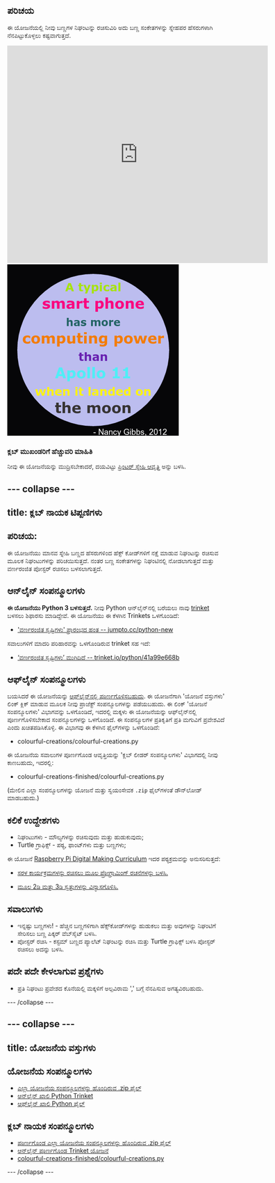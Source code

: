 ## ಪರಿಚಯ

ಈ ಯೋಜನೆಯಲ್ಲಿ ನೀವು ಬಣ್ಣಗಳ ನಿಘಂಟನ್ನು ರಚಿಸುವಿರಿ ಅದು ಬಣ್ಣ ಸಂಕೇತಗಳನ್ನು ಸ್ನೇಹಪರ ಹೆಸರುಗಳಾಗಿ ನೆನಪಿಟ್ಟುಕೊಳ್ಳಲು ಕಷ್ಟವಾಗುತ್ತದೆ.

<div class="trinket">
  <iframe src="https://trinket.io/embed/python/97822f48b7?outputOnly=true&start=result" width="600" height="500" frameborder="0" marginwidth="0" marginheight="0" allowfullscreen>
  </iframe>
  <img src="images/colourful-finished.png">
</div>

### ಕ್ಲಬ್ ಮುಖಂಡರಿಗೆ ಹೆಚ್ಚುವರಿ ಮಾಹಿತಿ

ನೀವು ಈ ಯೋಜನೆಯನ್ನು ಮುದ್ರಿಸಬೇಕಾದರೆ, ದಯವಿಟ್ಟು [ಪ್ರಿಂಟರ್ ಸ್ನೇಹಿ ಆವೃತ್ತಿ](https://projects.raspberrypi.org/kn-IN/projects/colourful-creations/print) ಅನ್ನು ಬಳಸಿ.

--- collapse ---
---
title: ಕ್ಲಬ್ ನಾಯಕ ಟಿಪ್ಪಣಿಗಳು
---

## ಪರಿಚಯ:

ಈ ಯೋಜನೆಯು ಮಾನವ ಸ್ನೇಹಿ ಬಣ್ಣದ ಹೆಸರುಗಳಿಂದ ಹೆಕ್ಸ್ ಕೋಡ್‌ಗಳಿಗೆ ನಕ್ಷೆ ಮಾಡುವ ನಿಘಂಟನ್ನು ರಚಿಸುವ ಮೂಲಕ ನಿಘಂಟುಗಳನ್ನು ಪರಿಚಯಿಸುತ್ತದೆ. ನಂತರ ಬಣ್ಣ ಸಂಕೇತಗಳನ್ನು ನಿಘಂಟಿನಲ್ಲಿ ನೋಡಲಾಗುತ್ತದೆ ಮತ್ತು ವರ್ಣರಂಜಿತ ಪೋಸ್ಟರ್ ರಚಿಸಲು ಬಳಸಲಾಗುತ್ತದೆ.

## ಆನ್‌ಲೈನ್ ಸಂಪನ್ಮೂಲಗಳು

**ಈ ಯೋಜನೆಯು Python 3 ಬಳಸುತ್ತದೆ.** ನೀವು Python ಆನ್‌ಲೈನ್‌ನಲ್ಲಿ ಬರೆಯಲು ನಾವು [trinket](https://trinket.io/) ಬಳಸಲು ಶಿಫಾರಸು ಮಾಡಿದ್ದೇವೆ. ಈ ಯೋಜನೆಯು ಈ ಕೆಳಗಿನ Trinkets ಒಳಗೊಂಡಿದೆ:

* ['ವರ್ಣರಂಜಿತ ಸೃಷ್ಟಿಗಳು' ಪ್ರಾರಂಭದ ಹಂತ -- jumpto.cc/python-new](http://jumpto.cc/python-new)

ಸವಾಲುಗಳಿಗೆ ಮಾದರಿ ಪರಿಹಾರವನ್ನು ಒಳಗೊಂಡಿರುವ trinket ಸಹ ಇದೆ:

* [‘ವರ್ಣರಂಜಿತ ಸೃಷ್ಟಿಗಳು’ ಮುಗಿದಿದೆ -- trinket.io/python/41a99e668b](https://trinket.io/python/97822f48b7)

## ಆಫ್‌ಲೈನ್ ಸಂಪನ್ಮೂಲಗಳು

ಬಯಸಿದರೆ ಈ ಯೋಜನೆಯನ್ನು [ಆಫ್‌ಲೈನ್‌ನಲ್ಲಿ ಪೂರ್ಣಗೊಳಿಸಬಹುದು](https://www.codeclubprojects.org/en-GB/resources/python-working-offline/). ಈ ಯೋಜನೆಗಾಗಿ 'ಯೋಜನೆ ವಸ್ತುಗಳು' ಲಿಂಕ್ ಕ್ಲಿಕ್ ಮಾಡುವ ಮೂಲಕ ನೀವು ಪ್ರಾಜೆಕ್ಟ್ ಸಂಪನ್ಮೂಲಗಳನ್ನು ಪಡೆಯಬಹುದು. ಈ ಲಿಂಕ್ 'ಯೋಜನೆ ಸಂಪನ್ಮೂಲಗಳು' ವಿಭಾಗವನ್ನು ಒಳಗೊಂಡಿದೆ, ಇದರಲ್ಲಿ ಮಕ್ಕಳು ಈ ಯೋಜನೆಯನ್ನು ಆಫ್‌ಲೈನ್‌ನಲ್ಲಿ ಪೂರ್ಣಗೊಳಿಸಬೇಕಾದ ಸಂಪನ್ಮೂಲಗಳನ್ನು ಒಳಗೊಂಡಿದೆ. ಈ ಸಂಪನ್ಮೂಲಗಳ ಪ್ರತಿಕೃತಿಗೆ ಪ್ರತಿ ಮಗುವಿಗೆ ಪ್ರವೇಶವಿದೆ ಎಂದು ಖಚಿತಪಡಿಸಿಕೊಳ್ಳಿ. ಈ ವಿಭಾಗವು ಈ ಕೆಳಗಿನ ಫೈಲ್‌ಗಳನ್ನು ಒಳಗೊಂಡಿದೆ:

* colourful-creations/colourful-creations.py

ಈ ಯೋಜನೆಯ ಸವಾಲುಗಳ ಪೂರ್ಣಗೊಂಡ ಆವೃತ್ತಿಯನ್ನು 'ಕ್ಲಬ್ ಲೀಡರ್ ಸಂಪನ್ಮೂಲಗಳು' ವಿಭಾಗದಲ್ಲಿ ನೀವು ಕಾಣಬಹುದು, ಇದರಲ್ಲಿ:

* colourful-creations-finished/colourful-creations.py

(ಮೇಲಿನ ಎಲ್ಲಾ ಸಂಪನ್ಮೂಲಗಳನ್ನು ಯೋಜನೆ ಮತ್ತು ಸ್ವಯಂಸೇವಕ `.zip` ಫೈಲ್‌ಗಳಂತೆ ಡೌನ್‌ಲೋಡ್ ಮಾಡಬಹುದು.)

## ಕಲಿಕೆ ಉದ್ದೇಶಗಳು

* ನಿಘಂಟುಗಳು - ಮೌಲ್ಯಗಳನ್ನು ರಚಿಸುವುದು ಮತ್ತು ಹುಡುಕುವುದು;
* Turtle ಗ್ರಾಫಿಕ್ಸ್ - ಪಠ್ಯ, ಫಾಂಟ್‌ಗಳು ಮತ್ತು ಬಣ್ಣಗಳು;

ಈ ಯೋಜನೆ [Raspberry Pi Digital Making Curriculum](http://rpf.io/curriculum) ಇದರ ಪಠ್ಯಕ್ರಮವನ್ನು ಅನುಸರಿಸುತ್ತದೆ:

* [ಸರಳ ಕಾರ್ಯಕ್ರಮಗಳನ್ನು ರಚಿಸಲು ಮೂಲ ಪ್ರೋಗ್ರಾಮಿಂಗ್ ರಚನೆಗಳನ್ನು ಬಳಸಿ.](https://www.raspberrypi.org/curriculum/programming/creator)

* [ಮೂಲ 2ಡಿ ಮತ್ತು 3ಡಿ ಸ್ವತ್ತುಗಳನ್ನು ವಿನ್ಯಾಸಗೊಳಿಸಿ.](https://www.raspberrypi.org/curriculum/design/creator)

## ಸವಾಲುಗಳು

* ಇನ್ನಷ್ಟು ಬಣ್ಣಗಳು! - ಹೆಚ್ಚಿನ ಬಣ್ಣಗಳಿಗಾಗಿ ಹೆಕ್ಸ್‌ಕೋಡ್‌ಗಳನ್ನು ಹುಡುಕಲು ಮತ್ತು ಅವುಗಳನ್ನು ನಿಘಂಟಿಗೆ ಸೇರಿಸಲು ಬಣ್ಣ ಪಿಕ್ಕರ್ ವೆಬ್‌ಸೈಟ್ ಬಳಸಿ. 
* ಪೋಸ್ಟರ್ ರಚಿಸಿ - ಕಸ್ಟಮ್ ಬಣ್ಣದ ಪ್ಯಾಲೆಟ್ ನಿಘಂಟನ್ನು ರಚಿಸಿ ಮತ್ತು Turtle ಗ್ರಾಫಿಕ್ಸ್ ಬಳಸಿ ಪೋಸ್ಟರ್ ರಚಿಸಲು ಅದನ್ನು ಬಳಸಿ. 

## ಪದೇ ಪದೇ ಕೇಳಲಾಗುವ ಪ್ರಶ್ನೆಗಳು

* ಪ್ರತಿ ನಿಘಂಟು ಪ್ರವೇಶದ ಕೊನೆಯಲ್ಲಿ ಮಕ್ಕಳಿಗೆ ಅಲ್ಪವಿರಾಮ ',' ಬಗ್ಗೆ ನೆನಪಿಸುವ ಅಗತ್ಯವಿರಬಹುದು. 

--- /collapse ---

--- collapse ---
---
title: ಯೋಜನೆಯ ವಸ್ತುಗಳು
---

## ಯೋಜನೆಯ ಸಂಪನ್ಮೂಲಗಳು

* [ಎಲ್ಲಾ ಯೋಜನೆಯ ಸಂಪನ್ಮೂಲಗಳನ್ನು ಹೊಂದಿರುವ .zip ಫೈಲ್](resources/colourful-creations-project-resources.zip)
* [ಆನ್‌ಲೈನ್ ಖಾಲಿ Python Trinket](http://jumpto.cc/python-new)
* [ಆಫ್‌ಲೈನ್ ಖಾಲಿ Python ಫೈಲ್](resources/new-new.py)

## ಕ್ಲಬ್ ನಾಯಕ ಸಂಪನ್ಮೂಲಗಳು

* [ಪೂರ್ಣಗೊಂಡ ಎಲ್ಲಾ ಯೋಜನೆಯ ಸಂಪನ್ಮೂಲಗಳನ್ನು ಹೊಂದಿರುವ .zip ಫೈಲ್](resources/colourful-creations-volunteer-resources.zip)
* [ಆನ್‌ಲೈನ್ ಪೂರ್ಣಗೊಂಡ Trinket ಯೋಜನೆ](https://trinket.io/python/97822f48b7)
* [colourful-creations-finished/colourful-creations.py](resources/colourful-creations-finished-colourful-creations.py)

--- /collapse ---